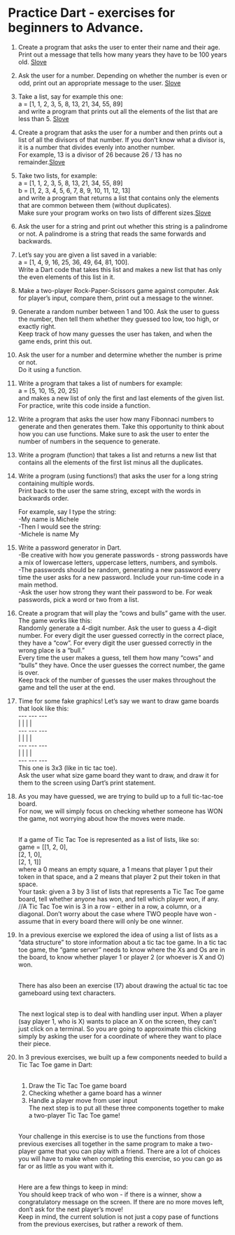 # Practice Dart - exercises for beginners to Advance.

1.  Create a program that asks the user to enter their name and their age. Print out a message that tells how many years they have to be 100 years old.  <a href="Dart Problem solutions/Exercise_1.dart" target="blank">Slove</a>

2.  Ask the user for a number. Depending on whether the number is even or odd, print out an appropriate message to the user.  <a href="Dart Problem solutions/Exercise_2.dart" target="blank">Slove</a>


3.  Take a list, say for example this one: <br/>
     a = [1, 1, 2, 3, 5, 8, 13, 21, 34, 55, 89]<br/>
    and write a program that prints out all the elements of the list that are less than 5.
    <a href="Dart Problem solutions/Exercise_3.dart" target="blank">Slove</a>
   
4.  Create a program that asks the user for a number and then prints out a list of all the divisors of that number.
    If you don’t know what a divisor is, it is a number that divides evenly into another number.<br/>
    For example, 13 is a divisor of 26 because 26 / 13 has no remainder.<a href="Dart Problem solutions/Exercise_4.dart" target="blank">Slove</a>
   
5.  Take two lists, for example:<br/>
     a = [1, 1, 2, 3, 5, 8, 13, 21, 34, 55, 89]<br/>
     b = [1, 2, 3, 4, 5, 6, 7, 8, 9, 10, 11, 12, 13]<br/>
    and write a program that returns a list that contains only the elements that are common between them (without duplicates). <br/>
    Make sure your program works on two lists of different sizes.<a href="Dart Problem solutions/Exercise_5.dart" target="blank">Slove</a>
   
6.  Ask the user for a string and print out whether this string is a palindrome or not.
     A palindrome is a string that reads the same forwards and backwards.
    
7.  Let’s say you are given a list saved in a variable:<br/>
     a = [1, 4, 9, 16, 25, 36, 49, 64, 81, 100]. <br/>
    Write a Dart code that takes this list and makes a new list that has only the even elements of this list in it.
   
8.  Make a two-player Rock-Paper-Scissors game against computer.
    Ask for player’s input, compare them, print out a message to the winner.
   
9.  Generate a random number between 1 and 100. Ask the user to guess the number, then tell them whether they guessed too low, too high, or exactly right.<br/>
    Keep track of how many guesses the user has taken, and when the game ends, print this out.
   
10. Ask the user for a number and determine whether the number is prime or not.<br/>
    Do it using a function.
   
11. Write a program that takes a list of numbers for example:<br/>
     a = [5, 10, 15, 20, 25]<br/>
    and makes a new list of only the first and last elements of the given list. For practice, write this code inside a function.
   
12. Write a program that asks the user how many Fibonnaci numbers to generate and then generates them. Take this opportunity to think about how you can use functions.
    Make sure to ask the user to enter the number of numbers in the sequence to generate.

13. Write a program (function) that takes a list and returns a new list that contains all the elements of the first list minus all the duplicates.

14. Write a program (using functions!) that asks the user for a long string containing multiple words.<br/> 
    Print back to the user the same string, except with the words in backwards order.
   
    For example, say I type the string:<br/>
     -My name is Michele<br/>
     -Then I would see the string:<br/>
     -Michele is name My<br/>

15. Write a password generator in Dart.<br/> 
    -Be creative with how you generate passwords - strong passwords have a mix of lowercase letters, uppercase letters, numbers, and symbols.<br/> 
    -The passwords should be random, generating a new password every time the user asks for a new password. Include your run-time code in a main method.<br/>
    -Ask the user how strong they want their password to be. For weak passwords, pick a word or two from a list.

16. Create a program that will play the “cows and bulls” game with the user. The game works like this:<br/>
    Randomly generate a 4-digit number. Ask the user to guess a 4-digit number. For every digit the user guessed correctly in the correct place, they have a “cow”.
    For every digit the user guessed correctly in the wrong place is a “bull.”<br/>
    Every time the user makes a guess, tell them how many “cows” and “bulls” they have. Once the user guesses the correct number, the game is over. <br/>
    Keep track of the number of guesses the user makes throughout the game and tell the user at the end.

17. Time for some fake graphics! Let’s say we want to draw game boards that look like this:<br/>
         --- --- --- <br/>
         |   |   |   |<br/> 
          --- --- --- <br/> 
         |   |   |   |<br/> 
          --- --- --- <br/> 
         |   |   |   | <br/>
          --- --- --- <br/>
    This one is 3x3 (like in tic tac toe).<br/>
    Ask the user what size game board they want to draw, and draw it for them to the screen using Dart’s print statement.

18. As you may have guessed, we are trying to build up to a full tic-tac-toe board.<br/>
    For now, we will simply focus on checking whether someone has WON the game, not worrying about how the moves were made.<br/><br/>
   
    If a game of Tic Tac Toe is represented as a list of lists, like so:<br/>
    game = [[1, 2, 0],<br/>
           [2, 1, 0],<br/>
           [2, 1, 1]]<br/>
    where a 0 means an empty square, a 1 means that player 1 put their token in that space, and a 2 means that player 2 put their token in that space.<br/>
    Your task: given a 3 by 3 list of lists that represents a Tic Tac Toe game board, tell whether anyone has won, and tell which player won, if any.<br/>
    //A Tic Tac Toe win is 3 in a row - either in a row, a column, or a diagonal. Don’t worry about the case where TWO people have won - assume that in every board there
    will only be one winner.

19. In a previous exercise we explored the idea of using a list of lists as a “data structure” to store information about a tic tac toe game. In a tic tac toe game, 
    the “game server” needs to know where the Xs and Os are in the board, to know whether player 1 or player 2 (or whoever is X and O) won.<br/><br/>
   
    There has also been an exercise (17) about drawing the actual tic tac toe gameboard using text characters.<br/><br/>
   
    The next logical step is to deal with handling user input. When a player (say player 1, who is X) wants to place an X on the screen, they can’t just click on a terminal. 
    So you are going to approximate this clicking simply by asking the user for a coordinate of where they want to place their piece.

20. In 3 previous exercises, we built up a few components needed to build a Tic Tac Toe game in Dart:<br/><br/>
   
     1. Draw the Tic Tac Toe game board<br/>
     2. Checking whether a game board has a winner<br/>
     3. Handle a player move from user input<br/>
    The next step is to put all these three components together to make a two-player Tic Tac Toe game!<br/><br/>

    Your challenge in this exercise is to use the functions from those previous exercises all together in the same program to make a two-player game that you can play with a
    friend. There are a lot of choices you will have to make when completing this exercise, so you can go as far or as little as you want with it.<br/><br/>
   
    Here are a few things to keep in mind:<br/>
    You should keep track of who won - if there is a winner, show a congratulatory message on the screen.
    If there are no more moves left, don’t ask for the next player’s move!<br/>
    Keep in mind, the current solution is not just a copy pase of functions from the previous exercises, but rather a rework of them.
    
    
    
    
    
   


